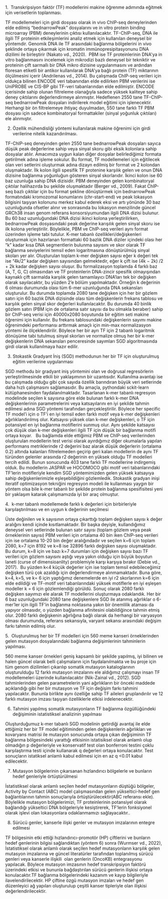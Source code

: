 1.  Transkripsiyon faktör (TF) modellerini makine öğrenme adımında eğitmek için verisetlerin toplanması.

TF modellemeleri için girdi dosyası olarak in vivo ChIP-seq deneylerinden elde edilmiş “bednarrowPeak” dosyalarını ve in vitro protein binding microarray (PBM) deneylerinin çıktısı kullanılacaktır. TF-ChIP-seq, DNA ile ilgili TF proteinin etkileşimlerini analiz etmek için kullanılan deneysel bir yöntemdir. Genomik DNA ile TF arasındaki bağlanma bölgelerini in vivo şeklinde ortaya çıkarmak için kromatin immünopresipitasyonunu DNA dizilimi ile birleştirir (Nakato vd., 2020).  PBM ise TF proteinlerinin DNA'ya in vitro bağlanmasını incelemek için mikrodizi bazlı deneysel bir tekniktir ve proteinin çift sarmallı bir DNA mikro dizisine uygulanmasını ve ardından floresan etiketli bir antikor kullanılarak DNA'ya bağlı protein (TF) miktarının ölçülmesini içerir (Andrilenas vd., 2014). Bu çalışmada ChIP-seq verileri için oldukça bilinen ENCODE veri tabanından elde edilirken PBM verilerini ise UniPROBE ve CIS-BP gibi TF-veri tabanlarından elde edilmiştir. ENCODE içerisinde sahip olunan filtreleme olanağıyla sadece yüksek kaliteye sahip deney çıktılarını değerlendirmeye alınmıştır. Hedeflenen 2550 tane TF-ChIP-seq bednarrowPeak dosyaları indirilerek model eğitimi için işlenecektir. Herhangi bir ön filtrelemeye ihtiyaç duyulmadan, 550 tane farklı TF PBM dosyası için sadece kombinatoryal formattakiler (sinyal yoğunluk çıktıları) ele alınmıştır.

2. Özellik mühendisliği yöntemi kullanılarak makine öğrenimi için girdi verilerine nitelik kazandırılması.

TF-ChIP-seq deneyinden gelen 2550 tane bednarrowPeak dosyaları sayıca düşük peak değerlerine sahip veya sinyal skoru gibi eksik kolonlara sahip dosyalar atılır. Amacımıza uygun kalan diğer dosyalar belirlediğimiz formata getirilmek adına işleme sokulur. Bu format, TF modellemeleri için eğitilecek olan veri setlerini oluşturmak adına dizayn edilmiş bir format ve 2 kolondan oluşmaktadır. İlk kolon ilgili spesifik TF protenine karşılık gelen ve onun DNA dizisine bağlanma yoğunluğun gösteren sinyal skorlarıdır. İkinci kolon ise 60 baz uzunluğa sahip DNA dizisidir. PBM deneyinden gelen kombinatoryal çıktılar halihazırda bu şekilde oluşmaktadır (Berger vd., 2009). Fakat ChIP-seq bazlı çıktılar için bu format şekline dönüştürmek için bednarrowPeak formatındaki kromozomal konumlarını (chr-start-end) ve peak lokasyon bilgisini taşıyan kolonunu merkez kabul ederek eksi ve artı yönünde 30 baz uzunluğunda ofsetler alınır ve sonrasında bu lokasyon menzilinde güncel GRCh38 insan genom referans konsorsiyumundan ilgili DNA dizisi bulunur. Bu 60 baz uzunluğundaki DNA dizisi ikinci kolona yerleştirilirken, bednarrowPeak dosyasındaki peak değerine karışılık gelen sinyal skoru ise ilk kolona yerleştirilir. Böylelikle, PBM ve ChIP-seq verileri aynı format üzerinden işleme tabi tutulur. K-mer tabanlı özellikleri/değişkenleri oluşturmak için hazırlanan formattaki 60 bazlık DNA diziler içindeki olası her “k” kadar kısa DNA segmentlerin bulunma sayısını ve skor olarak TF bağlanma seviyelerini temsil eden logaritmasına dönüştürülmüş sinyal skoları yer alır. Oluşturulan toplam k-mer değişken sayısı eğer k değeri tek ise “4k/2” kadar değişken sayısından gelmektedir, eğer k çift ise (4k − 2k) /2 + 2k kadar değişken sayısı oluşur. Bu formalizasyon toplamda 4 farklı baz (A, T, G, C) olmasından ve TF proteinlerin DNA-zincir spesifik olmayışından kaynaklı çift sarmalda karşılık gelen tamamlayıcı DNA’ları tek bir değişken olarak sayılacaktır, bu yüzden 2’e bölüm yapılmaktadır. Örneğin k değerinin 6 olması durumunda olası tüm 6-mer uzunluğunda DNA sekansları oluşturulur. Bu durumda toplamda 2080 tane değişken için her bir gözlem satırı için 60 bazlık DNA dizisinde olası tüm değişkenlerin frekans tablosu ve karşılık gelen sinyal skor değerleri kullanılacaktır. Bu durumda 40 binlik gözlem satırı (PBM için de ortalama satır sayısı da bu olmakla beraber) sahip bir ChIP-seq verisi için 40000x2080 boyutunda bir eğitim seti makine öğrenimi için kullanılır. Bu frekans tablosundaki değişkenlerin sayımı makine öğrenimdeki performansı arttırmak amaçlı için min-max normalizasyon yöntemi ile ölçeklendirilir. Böylece her bir ayrı TF için 2 tabanlı logaritmik dönüşüme tabi tutulmuş sinyal skorları ve normalize olmuş her bir k-mer değişkenlerin DNA sekansları penceresinde sayımları SGD algoritmasında girdi olarak kullanılmaya hazır edilir.

3. Stokastik Gradyant İniş (SGD) methodunun her bir TF için oluşturulmuş eğitim verilerine uygulanması

SGD methodu bir gradyant iniş yöntemini olan ve doğrusal regresörlerin yerleştirilmesinde etkili bir yaklaşımının bir uzantısıdır. Kullanılma avantajı ise bu çalışmada olduğu gibi çok sayıda özellik barındıran büyük veri setlerinde daha hızlı çalışmasını sağlamasıdır. Bu amaçla, pythondaki sckit-learn kütüphanesinden faydalanılmaktadır. Tasarlanan k-mer tabanlı regresyon modelinde seçilen k sayısına göre elde bulunan farklı k-mer DNA değişkenlerinin parametrelerini veya katsayılarını en iyi şekilde tahmin edilmesi adına SGD yöntemi tarafından gerçekleştirilir. Böylece her specific TF model’i için o TF’i en iyi temsil eden farklı motif veya k-mer değişkenleri ağırlıklandırılmış olur. Katsayısı yüksek olan k-mer değişkenleri, o TF için potansiyel en iyi bağlanma motiflerini sunmuş olur. Aynı şekilde katsayısı çok düşük olan k-mer değişkenleri ilgili TF için düşük bir bağlanma motifi ortaya koyar.   Bu bağlamda elde ettiğimiz PBM ve ChIP-seq verilerinden oluşturulan modellerin test verisi olarak ayırdığımız diğer okumalarla yapılan performans metriklerinde r2 değerini baz alarak düşük değerlerin (ortalama 0.2) altında kalanları filtrelemeden geçirip geri kalan modellerin de aynı TF türünden gelenler arasında r2 değerinin en yüksek olduğu TF modelleri tercih edildi. Bunun sonucunda 403 tane farklı TF modellerine indirgemiş olduk. Bu modellerin JASPAR ve HOCOMOCO gibi motif veri tabanlarındaki TF’lerin motifleriyle kendim SGD yöntemimizden gelen yüksek katsayıya sahip değişkenlerimizle eşleşebildiğini gözlemledik. Stokastik gradyan inişi iteratif optimizasyon tekniğini regresyon modeli ile kullanması yaygın bir yöntem olsa bile k-mer tabanlı bir şekilde protein bağlanma spesifisitesi yeni bir yaklaşım katarak çalışmamızda iyi bir araç olmuştur.  

4.  k-mer tabanlı modellemede farklı k değerleri için birbirleriyle karşılaştırılması ve en uygun k değerinin seçilmesi

Üste değinilen ve k sayısının ortaya çıkarttığı toplam değişken sayısı k değer aralığını kendi içinde kısıtlamaktadır. Bir başka deyişle, kullandığımız deneysel veri setlerinde bulunan satır sayısı (toplam gözlem veya peak örneklerinin sayısı) PBM verileri için ortalama 40 bin iken ChIP-seq verileri için ise ortalama 10-20 bin değer aralığındadır ve seçilen k=6 için toplam 2080, k=7 için 8192 ve k=8 ise 32896 farklı değişken sayısı oluşmaktadır. Bu durum, k=8 için ve bazı k=7 durumları için değişken sayısı bazı TF verileri için gözlem sayısını aştığı veya yakın olduğu için büyük boyutun laneti (curse of dimensioanlity) problemiyle karşı karşıya bırakır (Debie vd., 2017).  Bu yüzden k<4 küçük değerler için ise toplam temsil edebileceğimiz değişken türü çok azaldığı için değerlendirmeye alınmamaktadır. Buna göre, k=4, k=5, ve k= 6 için yaptığımız denemelerde en iyi r2 skorlarının k=6 için elde edildiği ve TF-motif veri tabanlarındaki yüksek motiflerle en iyi eşleşen modeller k = 6 için gözlemlendiği görüldü. Sonuç olarak 2080 farklı değişken sayımızı ele alarak TF modellerini oluşturmaya odaklandık. Her bir 6 baz uzunluğundaki 2080 tane değişkenlere SGD ile atanmış ağırlıklar o 6-mer’ler için ilgili TF’in bağlanma noktasına yakın bir önemlilik ataması da yapıyor olmasıdır, o yüzden bağlanma afinitesini olabildiğince tahmin etmiş olur. 2080 farklı değişkenin ağırlığına bağlı olarak da herhangi bir varyasyon olması durumunda, referans sekansıyla, varyant sekansı arasındaki değişim farkı tahmin edilmiş olur.

5.  Oluşturulmuş her bir TF modelleri için 560 meme kanseri örneklerinden gelen mutasyon dosyalarındaki bağlanma değişimlerinin tahminlerin yapılması.

560 meme kanser örnekleri geniş kapsamlı bir şekilde yapılmış, iyi bilinen ve halen güncel olarak belli çalışmaların için faydalanılmakta ve bu proje için tüm genom dizilimleri çıkarılıp somatik mutasyon kataloglarının oluşturulduğu 12 farklı mutasyon imzalarını ele aldığımız çalışmayı insan TF modellemeleri üzerinde kullanılacaktır (Nik-Zainal vd., 2012). SGD tahminlerinden gelen parametrelerin yani ağırlıkların bir önceki maddede açıklandığı gibi her bir mutasyon ve TF için değişim farkı tahmini yapılacaktır. Bununla birlikte aynı özelliğe sahip TF aileleri gruplandırılır ve 12 farklı mutasyon imzası taşıyan özelliklerle etkisi irdelenecektir.  

6. Tahmini yapılmış somatik mutasyonların TF bağlanma özgüllüğündeki değişiminin istatistiksel analizinin yapılması

Oluşturduğumuz k-mer tabanlı SGD modelinin getirdiği avantaj ile elde ettiğimiz her bir TF model eğitiminden gelen değişkenlerin ağırlıkları ve kovaryans matrisi ile mutasyon sonucunda ortaya çıkan değişiminin TF bağlanma bölgesindeki yarattığı etkisinin istatisiksel olarak anlamlı olup olmadığın p değerleriyle ve konservatif test olan bonferroni testini çoklu karşılaştırma testi içinde kullanarak q değerleri ortaya konulacaktır. Test sonuçların istatiksel anlamlı kabul edilmesi için en az q <0.01 kabul edilecektir.

7. Mutasyon bölgelerinin çıkarsanan hızlandırıcı bölgelerle ve bunların hedef genleriyle örtüştürülmesi 

İstatistiksel olarak anlamlı seçilen hedef mutasyonların düştüğü bölgeler, Activity by Contact (ABC) model çalışmasından gelen yükseltici-hedef gen bağlantılarının tahmin sonuçlarıyla örtüştürülecektir(ABC referansı ekle). Böylelikle mutasyon bölgelerimizi, TF proteinlerinin potansiyel olarak bağlandığı yükseltici DNA bölgeleriyle kesiştirerek, TF’lerin fonksiyonel olarak işlevi olan lokasyonlara odaklanmamızı sağlayacaktır.. 

  

8. Sürücü genler, kanserle ilişki genler ve mutasyon imzalarının entegre edilmesi

TF bölgesinin etki ettiği hızlandırıcı-promotör (HP) çiftlerini ve bunların hedef genlerinin bilgisi sağlandıktan (yöntem 6) sonra (Wurmser vd., 2022), İstatistiksel olarak anlamlı olarak seçilen hedef mutasyonların karşılık gelen mutasyon imzalarına ve güncel literatürler tarafından toplanılmış sürücü genleri veya kanserle ilişkili  olan genlerin (OncoKB) entegrasyonu yapılacak. Böylece mutasyon imzasının hedef transkripsiyon faktörü üzerindeki etkisi ve bununla bağdaştırılan sürücü genlerin ilişkisi ortaya konulacaktır.TF bağlanma bölgelerindeki kazanım ve kayıp bilgileriyle ilavelendirilecektir. HP çiftine özgü mutasyon imzaları ve hedef gen düzenleyici ağ yapıları oluşturulup çeşitli kanser tipleriyle olan ilişkisi değerlendirilecektir.